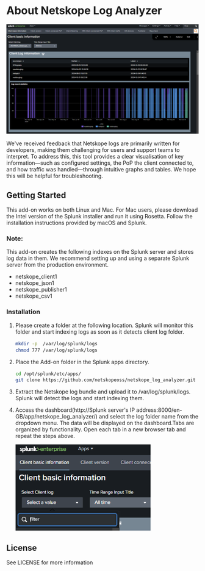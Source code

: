 # About Netskope Log Analyzer

![Log Analyzer image](static/Dashboard.PNG)

We've received feedback that Netskope logs are primarily written for developers, making them challenging for users and support teams to interpret. To address this, this tool provides a clear visualisation of key information—such as configured settings, the PoP the client connected to, and how traffic was handled—through intuitive graphs and tables. We hope this will be helpful for troubleshooting.

## Getting Started

This add-on works on both Linux and Mac. For Mac users, please download the Intel version of the Splunk installer and run it using Rosetta. Follow the installation instructions provided by macOS and Splunk.

### Note:

This add-on creates the following indexes on the Splunk server and stores log data in them.
We recommend setting up and using a separate Splunk server from the production environment.

* netskope_client1
* netskope_json1
* netskope_publisher1
* netskope_csv1

### Installation

 1. Please create a folder at the following location. Splunk will monitor this folder and start indexing logs as soon as it detects client log folder.

    ```sh
    mkdir -p  /var/log/splunk/logs
    chmod 777 /var/log/splunk/logs
    ```

 2. Place the Add-on folder in the Splunk apps directory.

    ```sh
    cd /opt/splunk/etc/apps/
    git clone https://github.com/netskopeoss/netskope_log_analyzer.git
    ```

 3. Extract the Netskope log bundle and upload it to /var/log/splunk/logs. Splunk will detect the logs and start indexing them.
    

 4. Access the dashboard(http://Splunk server's IP address:8000/en-GB/app/netskope_log_analyzer/) and select the log folder name from the dropdown menu.
    The data will be displayed on the dashboard.Tabs are organized by functionality. Open each tab in a new browser tab and repeat the steps above.

    ![Log Analyzer image](static/Dashboard2.PNG)

## License

See LICENSE for more information
